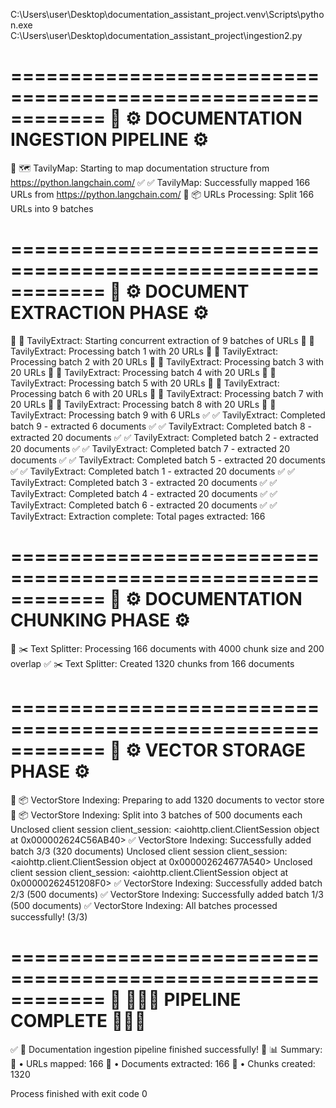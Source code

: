 C:\Users\user\Desktop\documentation_assistant_project\.venv\Scripts\python.exe C:\Users\user\Desktop\documentation_assistant_project\ingestion2.py 

============================================================
🚀  ⚙️ DOCUMENTATION INGESTION PIPELINE ⚙️
============================================================
📝  🗺️ TavilyMap: Starting to map documentation structure from https://python.langchain.com/
✅  ✅ TavilyMap: Successfully mapped 166 URLs from https://python.langchain.com/
📝  📦 URLs Processing: Split 166 URLs into 9 batches

============================================================
🚀  ⚙️ DOCUMENT EXTRACTION PHASE ⚙️
============================================================
📝  🔧 TavilyExtract: Starting concurrent extraction of 9 batches of URLs
📝  🔄 TavilyExtract: Processing batch 1 with 20 URLs
📝  🔄 TavilyExtract: Processing batch 2 with 20 URLs
📝  🔄 TavilyExtract: Processing batch 3 with 20 URLs
📝  🔄 TavilyExtract: Processing batch 4 with 20 URLs
📝  🔄 TavilyExtract: Processing batch 5 with 20 URLs
📝  🔄 TavilyExtract: Processing batch 6 with 20 URLs
📝  🔄 TavilyExtract: Processing batch 7 with 20 URLs
📝  🔄 TavilyExtract: Processing batch 8 with 20 URLs
📝  🔄 TavilyExtract: Processing batch 9 with 6 URLs
✅  ✅ TavilyExtract: Completed batch 9 - extracted 6 documents
✅  ✅ TavilyExtract: Completed batch 8 - extracted 20 documents
✅  ✅ TavilyExtract: Completed batch 2 - extracted 20 documents
✅  ✅ TavilyExtract: Completed batch 7 - extracted 20 documents
✅  ✅ TavilyExtract: Completed batch 5 - extracted 20 documents
✅  ✅ TavilyExtract: Completed batch 1 - extracted 20 documents
✅  ✅ TavilyExtract: Completed batch 3 - extracted 20 documents
✅  ✅ TavilyExtract: Completed batch 4 - extracted 20 documents
✅  ✅ TavilyExtract: Completed batch 6 - extracted 20 documents
✅  ✅ TavilyExtract: Extraction complete: Total pages extracted: 166

============================================================
🚀  ⚙️ DOCUMENTATION CHUNKING PHASE ⚙️
============================================================
📝  ✂️ Text Splitter: Processing 166 documents with 4000 chunk size and 200 overlap
✅  ✂️ Text Splitter: Created 1320 chunks from 166 documents

============================================================
🚀  ⚙️ VECTOR STORAGE PHASE ⚙️
============================================================
📝  📦 VectorStore Indexing: Preparing to add 1320 documents to vector store
📝  📦 VectorStore Indexing: Split into 3 batches of 500 documents each
Unclosed client session
client_session: <aiohttp.client.ClientSession object at 0x000002624C56AB40>
✅  VectorStore Indexing: Successfully added batch 3/3 (320 documents)
Unclosed client session
client_session: <aiohttp.client.ClientSession object at 0x000002624677A540>
Unclosed client session
client_session: <aiohttp.client.ClientSession object at 0x00000262451208F0>
✅  VectorStore Indexing: Successfully added batch 2/3 (500 documents)
✅  VectorStore Indexing: Successfully added batch 1/3 (500 documents)
✅  VectorStore Indexing: All batches processed successfully! (3/3)

============================================================
🚀  🥳🥳🥳 PIPELINE COMPLETE 🥳🥳🥳
============================================================
✅  🎉 Documentation ingestion pipeline finished successfully!
📝  📊 Summary:
📝     • URLs mapped: 166
📝     • Documents extracted: 166
📝     • Chunks created: 1320

Process finished with exit code 0